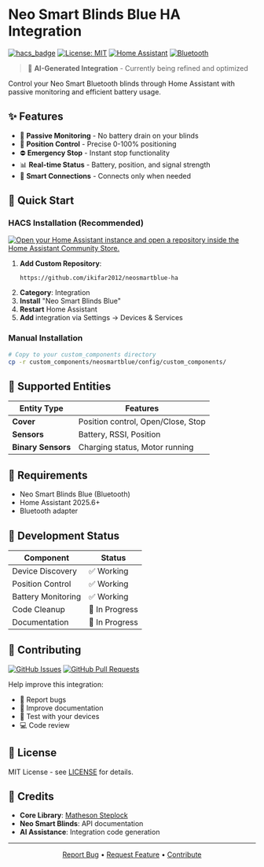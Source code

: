 # Neo Smart Blinds Blue HA Integration

[![hacs_badge](https://img.shields.io/badge/HACS-Custom-orange.svg)](https://github.com/custom-components/hacs)
[![License: MIT](https://img.shields.io/badge/License-MIT-yellow.svg)](https://opensource.org/licenses/MIT)
[![Home Assistant](https://img.shields.io/badge/Home%20Assistant-2025.6+-blue.svg)](https://www.home-assistant.io)
[![Bluetooth](https://img.shields.io/badge/Bluetooth-BLE-informational.svg)](https://esphome.io/components/bluetooth_proxy.html)

> 🤖 **AI-Generated Integration** - Currently being refined and optimized

Control your Neo Smart Bluetooth blinds through Home Assistant with passive monitoring and efficient battery usage.

## ✨ Features

- 🔋 **Passive Monitoring** - No battery drain on your blinds
- 🎯 **Position Control** - Precise 0-100% positioning
- ⛔ **Emergency Stop** - Instant stop functionality
- 📊 **Real-time Status** - Battery, position, and signal strength
- 🔗 **Smart Connections** - Connects only when needed

## 🚀 Quick Start

### HACS Installation (Recommended)

[![Open your Home Assistant instance and open a repository inside the Home Assistant Community Store.](https://my.home-assistant.io/badges/hacs_repository.svg)](https://my.home-assistant.io/redirect/hacs_repository/?owner=ikifar2012&repository=neosmartblue-ha&category=integration)

1. **Add Custom Repository**:
   ```
   https://github.com/ikifar2012/neosmartblue-ha
   ```
2. **Category**: Integration
3. **Install** "Neo Smart Blinds Blue"
4. **Restart** Home Assistant
5. **Add** integration via Settings → Devices & Services

### Manual Installation

```bash
# Copy to your custom_components directory
cp -r custom_components/neosmartblue/config/custom_components/
```

## 📱 Supported Entities

| Entity Type | Features |
|-------------|----------|
| **Cover** | Position control, Open/Close, Stop |
| **Sensors** | Battery, RSSI, Position |
| **Binary Sensors** | Charging status, Motor running |

## 🔧 Requirements

- Neo Smart Blinds Blue (Bluetooth)
- Home Assistant 2025.6+
- Bluetooth adapter

## 🚧 Development Status

| Component | Status |
|-----------|--------|
| Device Discovery | ✅ Working |
| Position Control | ✅ Working |
| Battery Monitoring | ✅ Working |
| Code Cleanup | 🔄 In Progress |
| Documentation | 🔄 In Progress |

## 🤝 Contributing

[![GitHub Issues](https://img.shields.io/github/issues/ikifar2012/neosmartblue-ha)](https://github.com/ikifar2012/neosmartblue-ha/issues)
[![GitHub Pull Requests](https://img.shields.io/github/issues-pr/ikifar2012/neosmartblue-ha)](https://github.com/ikifar2012/neosmartblue-ha/pulls)

Help improve this integration:
- 🐛 Report bugs
- 📝 Improve documentation
- 🧪 Test with your devices
- 💻 Code review

## 📄 License

MIT License - see [LICENSE](LICENSE) for details.

## 🙏 Credits

- **Core Library**: [Matheson Steplock](https://github.com/ikifar2012)
- **Neo Smart Blinds**: API documentation
- **AI Assistance**: Integration code generation

---

<p align="center">
  <a href="https://github.com/ikifar2012/neosmartblue-ha/issues">Report Bug</a> •
  <a href="https://github.com/ikifar2012/neosmartblue-ha/issues">Request Feature</a> •
  <a href="#contributing">Contribute</a>
</p>
